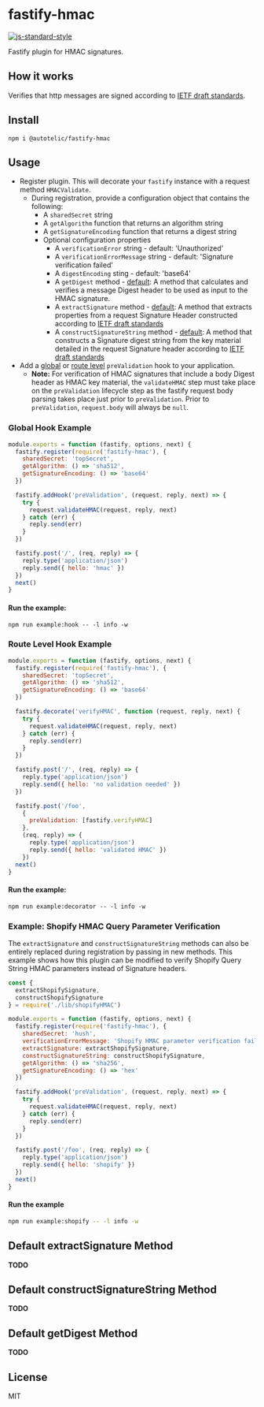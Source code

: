 # fastify-hmac

[![js-standard-style](https://img.shields.io/badge/code%20style-standard-brightgreen.svg?style=flat)](http://standardjs.com/)

Fastify plugin for HMAC signatures.

## How it works

Verifies that http messages are signed according to [IETF draft standards][1].

## Install

```shell
npm i @autotelic/fastify-hmac
```

## Usage

- Register plugin. This will decorate your `fastify` instance with a request method `HMACValidate`.
  - During registration, provide a configuration object that contains the following:
    - A `sharedSecret` string
    - A `getAlgorithm` function that returns an algorithm string
    - A `getSignatureEncoding` function that returns a digest string
    - Optional configuration properties
      - A `verificationError` string - default: 'Unauthorized'
      - A `verificationErrorMessage` string - default: 'Signature verification failed'
      - A `digestEncoding` sting - default: 'base64'
      - A `getDigest` method - [default](#default_getDigest_method): A method that calculates and verifies a message Digest header to be used as input to the HMAC signature.
      - A `extractSignature` method - [default](#default_extractSignature_method): A method that extracts properties from a request Signature Header constructed according to [IETF draft standards][1]
      - A `constructSignatureString` method - [default](#default_constructSignatureString_method): A method that constructs a Signature digest string from the key material detailed in the request Signature header according to [IETF draft standards][1]
- Add a [global](#global_hook_example) or [route level](#route_level_hook_example) `preValidation` hook to your application.
  - **Note:** For verification of HMAC signatures that include a body Digest header as HMAC key material, the `validateHMAC` step must take place on the `preValidation` lifecycle step as the fastify request body parsing takes place just prior to `preValidation`. Prior to `preValidation`, `request.body` will always be `null`.

### Global Hook Example

```js
module.exports = function (fastify, options, next) {
  fastify.register(require('fastify-hmac'), {
    sharedSecret: 'topSecret',
    getAlgorithm: () => 'sha512',
    getSignatureEncoding: () => 'base64'
  })

  fastify.addHook('preValidation', (request, reply, next) => {
    try {
      request.validateHMAC(request, reply, next)
    } catch (err) {
      reply.send(err)
    }
  })

  fastify.post('/', (req, reply) => {
    reply.type('application/json')
    reply.send({ hello: 'hmac' })
  })
  next()
}

```

#### Run the example:

```
npm run example:hook -- -l info -w
```

### Route Level Hook Example

```js
module.exports = function (fastify, options, next) {
  fastify.register(require('fastify-hmac'), {
    sharedSecret: 'topSecret',
    getAlgorithm: () => 'sha512',
    getSignatureEncoding: () => 'base64'
  })

  fastify.decorate('verifyHMAC', function (request, reply, next) {
    try {
      request.validateHMAC(request, reply, next)
    } catch (err) {
      reply.send(err)
    }
  })

  fastify.post('/', (req, reply) => {
    reply.type('application/json')
    reply.send({ hello: 'no validation needed' })
  })

  fastify.post('/foo',
    {
      preValidation: [fastify.verifyHMAC]
    },
    (req, reply) => {
      reply.type('application/json')
      reply.send({ hello: 'validated HMAC' })
    })
  next()
}

```

#### Run the example:

```
npm run example:decorator -- -l info -w
```

### Example: Shopify HMAC Query Parameter Verification

The `extractSignature` and `constructSignatureString` methods can also be entirely replaced during registration by passing in new methods. This example shows how this plugin can be modified to verify Shopify Query String HMAC parameters instead of Signature headers. 

```js
const {
  extractShopifySignature,
  constructShopifySignature
} = require('./lib/shopifyHMAC')

module.exports = function (fastify, options, next) {
  fastify.register(require('fastify-hmac'), {
    sharedSecret: 'hush',
    verificationErrorMessage: 'Shopify HMAC parameter verification failed',
    extractSignature: extractShopifySignature,
    constructSignatureString: constructShopifySignature,
    getAlgorithm: () => 'sha256',
    getSignatureEncoding: () => 'hex'
  })

  fastify.addHook('preValidation', (request, reply, next) => {
    try {
      request.validateHMAC(request, reply, next)
    } catch (err) {
      reply.send(err)
    }
  })

  fastify.post('/foo', (req, reply) => {
    reply.type('application/json')
    reply.send({ hello: 'shopify' })
  })
  next()
}
```

#### Run the example
```sh
npm run example:shopify -- -l info -w
```

## Default extractSignature Method

**TODO**

## Default constructSignatureString Method

**TODO**

## Default getDigest Method

**TODO**

## License

MIT


[1]: https://datatracker.ietf.org/doc/draft-ietf-httpbis-message-signatures/
